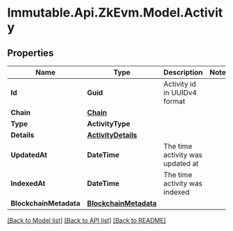 # Immutable.Api.ZkEvm.Model.Activity

## Properties

Name | Type | Description | Notes
------------ | ------------- | ------------- | -------------
**Id** | **Guid** | Activity id in UUIDv4 format | 
**Chain** | [**Chain**](Chain.md) |  | 
**Type** | **ActivityType** |  | 
**Details** | [**ActivityDetails**](ActivityDetails.md) |  | 
**UpdatedAt** | **DateTime** | The time activity was updated at | 
**IndexedAt** | **DateTime** | The time activity was indexed | 
**BlockchainMetadata** | [**BlockchainMetadata**](BlockchainMetadata.md) |  | 

[[Back to Model list]](../README.md#documentation-for-models) [[Back to API list]](../README.md#documentation-for-api-endpoints) [[Back to README]](../README.md)

